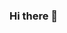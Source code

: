 ### Hi there 👋

<!--
**Golifood/Golifood** is a ✨ _special_ ✨ repository because its `README.md` (this file) appears on your GitHub profile.

Here are some ideas to get you started:

Nhiệt độ kho lạnh ảnh hưởng nhiều đến quá trình bảo quản rau củ quả

Vì vậy, nếu nhiệt độ không được điều chỉnh phù hợp thì hiện tượng hư hỏng sẽ diễn ra nhanh hơn và dẫn đến nguy cơ ngộ độc và mất an toàn khi sử dụng. Bên cạnh đó, nhiệt độ còn ảnh hưởng lớn đến hình thức và màu sắc bên ngoài của của rau củ.

Nếu bảo quản lâu trong nhiệt độ không phù hợp thì rau củ sẽ héo nhanh và màu sắc cũng chuyển dần từ xanh sang vàng úa, ngoài ra còn đẩy nhanh tốc độ chín của trái cây làm thiệt hại đến doanh thu của doanh nghiệp.

Từ đây có thể thấy tầm quan trọng của việc bảo quản rau củ quản ở điều kiện nhiệt độ tiêu chuẩn sẽ giúp cho sản phẩm có thể giữ được màu sắc tươi mới và có thể sử dụng được trong thời gian dài mà không lo mất đi chất dinh dưỡng.
